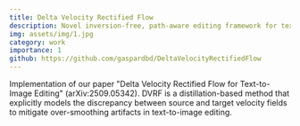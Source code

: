 ```yaml
---
title: Delta Velocity Rectified Flow
description: Novel inversion-free, path-aware editing framework for text-to-image editing
img: assets/img/1.jpg
category: work
importance: 1
github: https://github.com/gaspardbd/DeltaVelocityRectifiedFlow
---
```


Implementation of our paper "Delta Velocity Rectified Flow for Text-to-Image Editing" (arXiv:2509.05342). DVRF is a distillation-based method that explicitly models the discrepancy between source and target velocity fields to mitigate over-smoothing artifacts in text-to-image editing.
